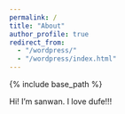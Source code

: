 ```yaml
---
permalink: /
title: "About"
author_profile: true
redirect_from: 
  - "/wordpress/"
  - "/wordpress/index.html"
---
```


{% include base_path %}

Hi! I’m sanwan. I love dufe!!!
